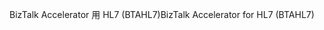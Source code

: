 <span data-ttu-id="67054-101">BizTalk Accelerator 用 HL7 (BTAHL7)</span><span class="sxs-lookup"><span data-stu-id="67054-101">BizTalk Accelerator for HL7 (BTAHL7)</span></span>
